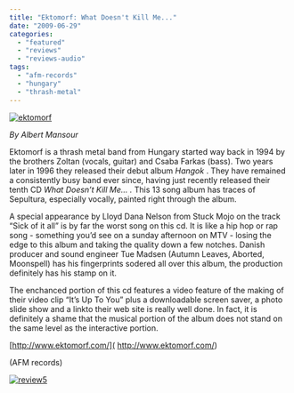 ```yaml
---
title: "Ektomorf: What Doesn't Kill Me..."
date: "2009-06-29"
categories: 
  - "featured"
  - "reviews"
  - "reviews-audio"
tags: 
  - "afm-records"
  - "hungary"
  - "thrash-metal"
---
```


[![ektomorf](http://www.hellbound.ca/wp-content/uploads/2009/06/ektomorf.jpg "ektomorf")](http://www.hellbound.ca/wp-content/uploads/2009/06/ektomorf.jpg)

_By Albert Mansour_

Ektomorf is a thrash metal band from Hungary started way back in 1994 by the brothers Zoltan (vocals, guitar) and Csaba Farkas (bass). Two years later in 1996 they released their debut album _Hangok_ . They have remained a consistently busy band ever since, having just recently released their tenth CD _What Doesn’t Kill Me... ._ This 13 song album has traces of Sepultura, especially vocally, painted right through the album.

A special appearance by Lloyd Dana Nelson from Stuck Mojo on the track “Sick of it all” is by far the worst song on this cd. It is like a hip hop or rap song - something you’d see on a sunday afternoon on MTV - losing the edge to this album and taking the quality down a few notches. Danish producer and sound engineer Tue Madsen (Autumn Leaves, Aborted, Moonspell) has his fingerprints sodered all over this album, the production definitely has his stamp on it.

The enchanced portion of this cd features a video feature of the making of their video clip “It’s Up To You” plus a downloadable screen saver, a photo slide show and a linkto their web site is really well done. In fact, it is definitely a shame that the musical portion of the album does not stand on the same level as the interactive portion.

[http://www.ektomorf.com/]( http://www.ektomorf.com/)

(AFM records)

[![review5](http://www.hellbound.ca/wp-content/uploads/2009/06/review52.png "review5")](http://www.hellbound.ca/wp-content/uploads/2009/06/review52.png)
